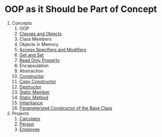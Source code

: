 # OOP as it Should be Part of Concept

1. Concepts
    1. OOP
    2. [Classes and Objects](src/_1_concepts/_1_2_classes_and_objects)
    3. Class Members
    4. Objects in Memory
    5. [Access Specifiers and Modifiers](src/_1_concepts/_1_5_access_specifiers_and_modifiers)
    6. [Get and Set](src/_1_concepts/_1_6_get_and_set)
    7. [Read Only Property](src/_1_concepts/_1_7_read_only_property)
    8. Encapsulation
    9. Abstraction
    10. [Constructor](src/_1_concepts/_1_8_constructor)
    11. [Copy Constructor](src/_1_concepts/_1_9_copy_constructor)
    12. [Destructor](src/_1_concepts/_1_10_destructor)
    13. [Static Member](src/_1_concepts/_1_11_static_member)
    14. [Static Method](src/_1_concepts/_1_12_static_method)
    15. [Inheritance](src/_1_concepts/_1_13_inheritance)
    16. [Parameterized Constructor of the Base Class](src/_1_concepts/_1_14_parameterized_constructor_of_the_base_class)
2. Projects
    1. [Calculator](src/_2_projects/_2_1_calculator)
    2. [Person](src/_2_projects/_2_2_person)
    3. [Employee](src/_2_projects/_2_3_employee)